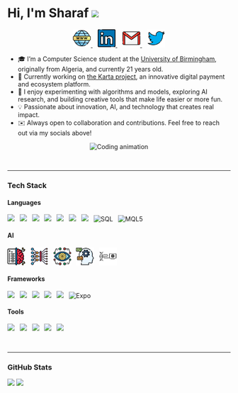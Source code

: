 # Hi, I'm Sharaf <img src="https://media.giphy.com/media/hvRJCLFzcasrR4ia7z/giphy.gif" width="40px">

<p align="center" style="margin-top: 20px;">
  <a href="https://sharafboukhezer.com" target="_blank">
    <img src="src/website.png" alt="Website" height="40" title="Personal Website" />
  </a>
  &nbsp;&nbsp;
  <a href="https://www.linkedin.com/in/sharaf-boukhezer/" target="_blank">
    <img src="src/linkedin.png" alt="LinkedIn" height="40" title="LinkedIn" />
  </a>
  &nbsp;&nbsp;
  <a href="mailto:sharaf.boukhezer@gmail.com" target="_blank">
    <img src="src/gmail.png" alt="Gmail" height="40" title="Gmail" />
  </a>
  &nbsp;&nbsp;
  <a href="https://twitter.com/SharafBoukhezer" target="_blank">
    <img src="src/twitter.png" alt="Twitter" height="40" title="Twitter" />
  </a>
</p>


- 🎓 I’m a Computer Science student at the [University of Birmingham](https://www.birmingham.ac.uk), originally from Algeria, and currently 21 years old.  
- 💼 Currently working on [the Karta project](https://www.bftscalgeria.com/karta), an innovative digital payment and ecosystem platform.  
- 🔬 I enjoy experimenting with algorithms and models, exploring AI research, and building creative tools that make life easier or more fun.  
- 💡 Passionate about innovation, AI, and technology that creates real impact.  
- ✉️ Always open to collaboration and contributions. Feel free to reach out via my socials above!

<p align="center">
  <img src="https://media4.giphy.com/media/v1.Y2lkPTc5MGI3NjExbXRya2xxZGVvdGt6b3Z1djliZ2VhazkwM2g2ODN3aGF6b3B4cTZkbCZlcD12MV9pbnRlcm5hbF9naWZfYnlfaWQmY3Q9Zw/H03PuVdwREB21ANkLX/giphy.gif" height="200" alt="Coding animation" />
</p>


<br>
<hr>


### Tech Stack

#### Languages
<p align="left">
  <img src="https://skillicons.dev/icons?i=python" height="40" /> &nbsp;
  <img src="https://skillicons.dev/icons?i=java" height="40" /> &nbsp;
  <img src="https://skillicons.dev/icons?i=c" height="40" /> &nbsp;
  <img src="https://cdn.jsdelivr.net/gh/devicons/devicon/icons/haskell/haskell-original.svg" height="40" /> &nbsp;
  <img src="https://skillicons.dev/icons?i=html" height="40" /> &nbsp;
  <img src="https://skillicons.dev/icons?i=css" height="40" /> &nbsp;
  <img src="https://skillicons.dev/icons?i=javascript" height="40" /> &nbsp;
  <img src="https://cdn.jsdelivr.net/gh/devicons/devicon/icons/mysql/mysql-original.svg" height="40" title="SQL" /> &nbsp;
  <img src="https://upload.wikimedia.org/wikipedia/commons/b/b1/MQL5_Community_Logo.png" height="40" title="MQL5" /> &nbsp;
</p>

#### AI
<p align="left">
  <img src="src/ML.png" height="40" title="Machine Learning" /> &nbsp;
  <img src="src/DL.png" height="40" title="Deep Learning" /> &nbsp;
  <img src="src/CV.png" height="40" title="Computer Vision" /> &nbsp;
  <img src="src/NLP.png" height="40" title="Natural Language Processing" /> &nbsp;
  <img src="src/EC.png" height="40" title="Evolutionary Computation" />
</p>

#### Frameworks
<p align="left">
  <img src="https://skillicons.dev/icons?i=react" height="40" /> &nbsp;
  <img src="https://skillicons.dev/icons?i=nextjs" height="40" /> &nbsp;
  <img src="https://skillicons.dev/icons?i=angular" height="40" /> &nbsp;
  <img src="https://skillicons.dev/icons?i=pytorch" height="40" /> &nbsp;
  <img src="https://skillicons.dev/icons?i=tailwind" height="40" /> &nbsp;
  <img src="https://www.vectorlogo.zone/logos/expoio/expoio-icon.svg" height="40" title="Expo" />
</p>

#### Tools
<p align="left">
  <img src="https://skillicons.dev/icons?i=supabase" height="40" /> &nbsp;
  <img src="https://skillicons.dev/icons?i=git" height="40" /> &nbsp;
  <img src="https://skillicons.dev/icons?i=vscode" height="40" /> &nbsp;
  <img src="https://skillicons.dev/icons?i=mongodb" height="40" /> &nbsp;
  <img src="https://skillicons.dev/icons?i=postgresql" height="40" />
</p>

<br>
<hr>


### GitHub Stats

<p align="left">
  <img src="https://github-readme-stats.vercel.app/api?username=sharafedd&show_icons=true&theme=github_dark&hide_border=true" height="160" />
  <img src="https://github-readme-stats.vercel.app/api/top-langs/?username=sharafedd&layout=compact&theme=github_dark&hide_border=true" height="160" />
</p>

